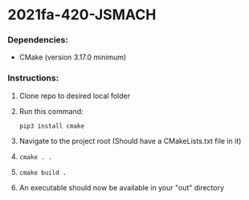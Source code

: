 # 2021fa-420-JSMACH

### Dependencies:

- CMake (version 3.17.0 minimum)

### Instructions:

1. Clone repo to desired local folder
2. Run this command: 

    `pip3 install cmake`

3. Navigate to the project root (Should have a CMakeLists.txt file in it)
4. `cmake . .`
5. `cmake build .`
6. An executable should now be available in your "out" directory

